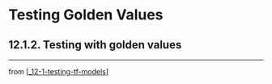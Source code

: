 # Testing Golden Values

## 12.1.2. Testing with golden values

---
from [[_12-1-testing-tf-models]]

[//begin]: # "Autogenerated link references for markdown compatibility"
[_12-1-testing-tf-models]: _12-1-testing-tf-models.md "Testing TF.js Models"
[//end]: # "Autogenerated link references"